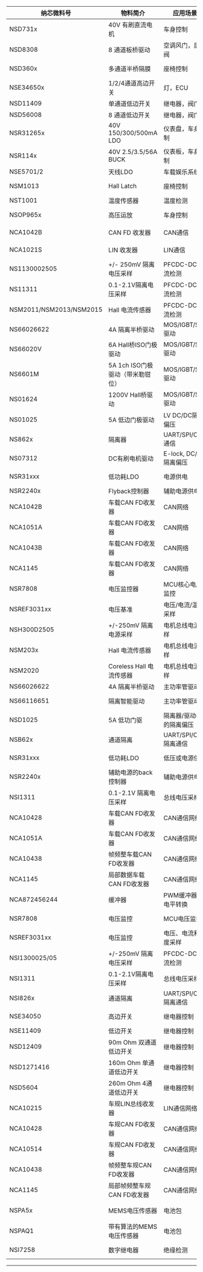 | 纳芯微料号 | 物料简介              | 应用场景         | 产品状态       | 市场P2P物料          |
| ---------- | --------------------- | ---------------- | -------------- | -------------------- |
| NSD731x    | 40V 有刷直流电机      | 车身控制         | 量产           | DRV887x              |
| NSD8308    | 8 通道板桥驱动        | 空调风门，后锁阀 | 量产           | DRV8608, TLE84108    |
| NSD360x    | 多通道半桥隔膜        | 座椅控制         | 量产           | DRV8608, TLE84108    |
| NSE34650x  | 1/2/4通道高边开关     | 灯，ECU          | 量产           | VNQ7060              |
| NSD11409   | 单通道低边开关        | 继电器，阀门     | 量产           | VNL5080              |
| NSD56008   | 8 通道低边开关        | 继电器，阀门     | 量产           | TLE75008             |
| NSR31265x  | 40V 150/300/500mA LDO | 仪表盘，车身控制 | 量产           | TP57686xx, TP57A66xx |
| NSR114x    | 40V 2.5/3.5/56A BUCK  | 仪表板，车身控制 | Sample: 2023Q1 | LMR14030, LMR33830   |
| NSE5701/2  | 天线LDO               | 车载娱乐系统     | 量产           | TP5787701/2          |
| NSM1013    | Hall Latch            | 座椅控制         | Sample: 2023Q1 | A1212, MLX92211      |
| NST1001    | 温度传感器            | 温度检测         | 量产           | LMTO1                |
| NSOP965x   | 高压运放              | 车身控制         | Sample: 2023Q2 | OPAx171/OPAx991      |
| NCA1042B   | CAN FD 收发器         | CAN通信          | Sampling       | TJA1042, TCAN1042    |
| NCA1021S   | LIN 收发器            | LIN通信          | 量产           | TJA1021, TLIN1021    |
| NS1130002505            | +/- 250mV 隔离电压采样           | PFCDC-DC 电流检测     | 量产           | AMC130002            |
| NS11311                 | 0.1-2.1V隔离电压采样             | PFCDC-DC 电流检测     | 量产           | AMC1311              |
| NSM2011/NSM2013/NSM2015 | Hall 电流传感器                  | PFCDC-DC 电流检测     | 量产           | ACS72x, ACS3700x     |
| NS66026622              | 4A 隔离半桥驱动                  | MOS/IGBT/SiC驱动      | 量产           | S863xx, UCC215xx     |
| NS66020V                | 6A Hall桥ISO门极驱动             | MOS/IGBT/SiC驱动      | 量产           | S863xx, UCC215xx     |
| NS6601M                 | 5A 1ch ISO门极驱动（带米勒钳位） | MOS/IGBT/SiC驱动      | 量产           | UCC53xx              |
| NS01624                 | 1200V Hall桥驱动                 | MOS/IGBT/SiC驱动      | 量产           | UCC27714, IRS21865   |
| NS01025                 | 5A 低边门极驱动                  | LV DC/DC隔离偏压      | 量产           | UCC27524, UCC27824A  |
| NS862x                  | 隔离器                           | UART/SPI/CAN通信      | 量产           | ISO77xx, S866x       |
| NS07312                 | DC有刷电机驱动                   | E-lock, DC/DC隔离偏压 | 量产           | DRV8872-C1           |
| NSR31xxx                | 低功耗LDO                        | 电源供电              | 量产           | TP57868xx, NCV6664   |
| NSR2240x                | Flyback控制器                    | 辅助电源供电          | 小批量         | LM3478, NCV8871      |
| NCA1042B                | 车载CAN FD收发器                 | CAN网络               | 量产           | TJA1040, TCAN1042    |
| NCA1051A                | 车载CAN FD收发器                 | CAN网络               | 量产           | TJA1050, TCAN1051    |
| NCA1043B                | 车载CAN FD收发器                 | CAN网络               | Sample: 202302 | TJA1043, TCAN1043    |
| NCA1145                 | 车载CAN FD收发器                 | CAN网络               | 量产           | TJA1145, TCAN1145    |
| NSR7808                 | 电压监控器                       | MCU核心电压监控       | 量产           | TP53808, TPV8308     |
| NSREF3031xx             | 电压基准                         | 电压/电流/温度采样    | Sampling       | REF300x31xx, MAX8035 |
| NSH300D2505  | +/-250mV 隔离电源采样    | 电机总线电流采样        | 量产           | AMC130002             |
| NSM203x      | Hall 电流传感器          | 电机总线电流采样        | 量产           | A13Bc, AC57031x       |
| NSM2020      | Coreless Hall 电流传感器 | 电机总线电流采样        | 量产           | AC53761x              |
| NS66026622   | 4A 隔离半桥驱动          | 主功率管驱动            | 量产           | SB83x, UCC215xx       |
| NS66116651   | 隔离智能驱动             | 主功率管驱动            | 量产           | UCC21750, UCC5451     |
| NSD1025      | 5A 低功门驱              | 隔离器/驱动器的隔离偏压 | 量产           | UCC27524, UCC27524A   |
| NSB62x       | 通道隔离                 | UART/SPI/CAN隔离通信    | 量产           | ISO77x, SB68x         |
| NSR31xxx     | 低功耗LDO                | 低压或电源供电          | 量产           | TPS7869x, MP02019     |
| NSR2240x     | 辅助电源的back控制器     | 辅助电源供电            | 小批量         | LM3478, NCV8871       |
| NSI1311      | 0.1-2.1V 隔离电压采样    | 总线电压采样            | 量产           | AMC1311               |
| NCA10428     | 车载CAN FD收发器         | CAN通信网络             | 量产           | TJA1040, TJA1042      |
| NCA1051A     | 车载CAN FD收发器         | CAN通信网络             | 量产           | TJA1060, TJA1061      |
| NCA10438     | 帧频整车载CAN FD收发器   | CAN通信网络             | Sample: 202302 | TJA1043, TCAN1043     |
| NCA1145      | 局部数据车载CAN FD收发器 | CAN通信网络             | 量产           | TJA1145, TCAN1145     |
| NCA872456244 | 缓冲器                   | PWM缓冲器、电平转换     | 量产           | SN74LVCR7245          |
| NSR7808      | 电压监控                 | MCU电压监控             | 量产           | TPS3808, TPV8308      |
| NSREF3031xx  | 电压监控                 | 电压、电流和温度采样    | Sampling       | REF30xx/31xx, MAX6035 |
| NSI1300025/05 | +/-250mV 隔离电压采样      | PFCDC-DC 电流检测    | 量产           | AMC130002               |
| NSI1311       | 0.1-2.1V隔离电压采样       | 总线电压采样         | 量产           | AMC1311                 |
| NSI826x       | 通道隔离                   | UART/SPI/CAN隔离通信 | 量产           | ISO77xx, Si86xx         |
| NSE34050      | 高边开关                   | 继电器控制           | 量产           | VNL5090, BT33134N       |
| NSE11409      | 低边开关                   | 继电器控制           | 量产           | VNL5090                 |
| NSD12409      | 90m Ohm 双通道低边开关     | 继电器控制           | 量产           | VNL5160, NCV8402        |
| NSD1271416    | 160m Ohm 单通道低边开关    | 继电器控制           | 量产           | VNL5160, NCV8402        |
| NSD5604       | 260m Ohm 4通道低边开关     | 继电器控制           | 量产           | VNL5160, NCV8402        |
| NCA10215      | 车规LIN总线收发器          | LIN通信网络          | 量产           | TJA1021, TLIN1021       |
| NCA10428      | 车规CAN FD收发器           | CAN通信网络          | 量产           | TJA1040, TJA1042        |
| NCA10514      | 车规CAN FD收发器           | CAN通信网络          | 量产           | TJA1050, TJA1051        |
| NCA10438      | 帧频整车规CAN FD收发器     | CAN通信网络          | Sample: 2023Q2 | TJA1043, TCAN1043       |
| NCA1145       | 局部帧频整车规CAN FD收发器 | CAN通信网络          | 量产           | TJA1145, TCAN1145       |
| NSPA5x        | MEMS电压传感器             | 电池包               | 量产           | MPHZ6115系列, KP21x系列 |
| NSPAQ1        | 带有算法的MEMS电压传感器   | 电池包               | Sample: 2023Q2 | NBPs                    |
| NSI7258       | 数字继电器                 | 绝缘检测             | Sample: 2023Q1 | QCPL-A58, AQV258        |

---
